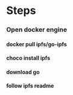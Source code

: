 # Steps


### Open docker engine
#### docker pull ipfs/go-ipfs
#### choco install ipfs
#### download go
#### follow ipfs readme